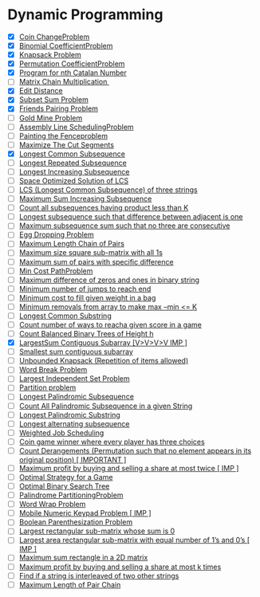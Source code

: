 # Dynamic Programming

- [x] [Coin ChangeProblem](https://practice.geeksforgeeks.org/problems/coin-change2448/1)                                                                                                                             
- [x] [Binomial CoefficientProblem](https://practice.geeksforgeeks.org/problems/ncr1019/1)
- [x] [Knapsack Problem](https://practice.geeksforgeeks.org/problems/0-1-knapsack-problem/0)                                                                                                                                            
- [x] [Permutation CoefficientProblem](https://www.geeksforgeeks.org/permutation-coefficient/)                                                                                                                                     
- [x] [Program for nth Catalan Number](https://www.geeksforgeeks.org/program-nth-catalan-number/)                                                                                                                                  
- [ ] [Matrix Chain Multiplication ](https://www.geeksforgeeks.org/matrix-chain-multiplication-dp-8/)                                                                                                                              
- [x] [Edit Distance](https://practice.geeksforgeeks.org/problems/edit-distance3702/1)                                                                                                                                             
- [x] [Subset Sum Problem](https://practice.geeksforgeeks.org/problems/subset-sum-problem2014/1)                                                                                                                                   
- [x] [Friends Pairing Problem](https://practice.geeksforgeeks.org/problems/friends-pairing-problem5425/1)                                                                                                                         
- [ ] [Gold Mine Problem](https://www.geeksforgeeks.org/gold-mine-problem/)                                                                                                                                                        
- [ ] [Assembly Line SchedulingProblem](https://www.geeksforgeeks.org/assembly-line-scheduling-dp-34/)                                                                                                                             
- [ ] [Painting the Fenceproblem](https://practice.geeksforgeeks.org/problems/painting-the-fence3727/1)                                                                                                                            
- [ ] [Maximize The Cut Segments](https://practice.geeksforgeeks.org/problems/cutted-segments/0)                                                                                                                                   
- [x] [Longest Common Subsequence](https://practice.geeksforgeeks.org/problems/longest-common-subsequence/0)                                                                                                                       
- [ ] [Longest Repeated Subsequence](https://practice.geeksforgeeks.org/problems/longest-repeating-subsequence/0)                                                                                                                  
- [ ] [Longest Increasing Subsequence](https://practice.geeksforgeeks.org/problems/longest-increasing-subsequence/0)                                                                                                               
- [ ] [Space Optimized Solution of LCS](https://www.geeksforgeeks.org/space-optimized-solution-lcs/)                                                                                                                               
- [ ] [LCS (Longest Common Subsequence) of three strings](https://practice.geeksforgeeks.org/problems/lcs-of-three-strings/0)                                                                                                      
- [ ] [Maximum Sum Increasing Subsequence](https://practice.geeksforgeeks.org/problems/maximum-sum-increasing-subsequence4749/1)                                                                                                   
- [ ] [Count all subsequences having product less than K](https://www.geeksforgeeks.org/count-subsequences-product-less-k/)                                                                                                        
- [ ] [Longest subsequence such that difference between adjacent is one](https://practice.geeksforgeeks.org/problems/longest-subsequence-such-that-difference-between-adjacents-is-one4724/1)                                      
- [ ] [Maximum subsequence sum such that no three are consecutive](https://www.geeksforgeeks.org/maximum-subsequence-sum-such-that-no-three-are-consecutive/)                                                                      
- [ ] [Egg Dropping Problem](https://practice.geeksforgeeks.org/problems/egg-dropping-puzzle/0)                                                                                                                                    
- [ ] [Maximum Length Chain of Pairs](https://practice.geeksforgeeks.org/problems/max-length-chain/1)                                                                                                                              
- [ ] [Maximum size square sub-matrix with all 1s](https://practice.geeksforgeeks.org/problems/largest-square-formed-in-a-matrix/0)                                                                                                
- [ ] [Maximum sum of pairs with specific difference](https://practice.geeksforgeeks.org/problems/pairs-with-specific-difference/0)                                                                                                
- [ ] [Min Cost PathProblem](https://practice.geeksforgeeks.org/problems/path-in-matrix3805/1)                                                                                                                                     
- [ ] [Maximum difference of zeros and ones in binary string](https://practice.geeksforgeeks.org/problems/maximum-difference-of-zeros-and-ones-in-binary-string4111/1)                                                             
- [ ] [Minimum number of jumps to reach end](https://practice.geeksforgeeks.org/problems/minimum-number-of-jumps/0)                                                                                                                
- [ ] [Minimum cost to fill given weight in a bag](https://practice.geeksforgeeks.org/problems/minimum-cost-to-fill-given-weight-in-a-bag1956/1)                                                                                   
- [ ] [Minimum removals from array to make max –min <= K](https://www.geeksforgeeks.org/minimum-removals-array-make-max-min-k/)                                                                                                    
- [ ] [Longest Common Substring](https://practice.geeksforgeeks.org/problems/longest-common-substring/0)                                                                                                                           
- [ ] [Count number of ways to reacha given score in a game](https://practice.geeksforgeeks.org/problems/reach-a-given-score/0)                                                                                                    
- [ ] [Count Balanced Binary Trees of Height h](https://practice.geeksforgeeks.org/problems/bbt-counter/0)                                                                                                                         
- [x] [LargestSum Contiguous Subarray \[V>V>V>V IMP \]](https://practice.geeksforgeeks.org/problems/kadanes-algorithm/0)                                                                                                           
- [ ] [Smallest sum contiguous subarray](https://www.geeksforgeeks.org/smallest-sum-contiguous-subarray/)                                                                                                                          
- [ ] [Unbounded Knapsack (Repetition of items allowed)](https://practice.geeksforgeeks.org/problems/knapsack-with-duplicate-items4201/1)                                                                                          
- [ ] [Word Break Problem](https://practice.geeksforgeeks.org/problems/word-break/0)                                                                                                                                               
- [ ] [Largest Independent Set Problem](https://www.geeksforgeeks.org/largest-independent-set-problem-dp-26/)                                                                                                                      
- [ ] [Partition problem](https://practice.geeksforgeeks.org/problems/subset-sum-problem2014/1)                                                                                                                                    
- [ ] [Longest Palindromic Subsequence](https://www.geeksforgeeks.org/longest-palindromic-subsequence-dp-12/)                                                                                                                      
- [ ] [Count All Palindromic Subsequence in a given String](https://practice.geeksforgeeks.org/problems/count-palindromic-subsequences/1)                                                                                          
- [ ] [Longest Palindromic Substring](https://leetcode.com/problems/longest-palindromic-substring/)                                                                                                                                
- [ ] [Longest alternating subsequence](https://practice.geeksforgeeks.org/problems/longest-alternating-subsequence/0)                                                                                                             
- [ ] [Weighted Job Scheduling](https://www.geeksforgeeks.org/weighted-job-scheduling/)                                                                                                                                            
- [ ] [Coin game winner where every player has three choices](https://www.geeksforgeeks.org/coin-game-winner-every-player-three-choices/)                                                                                          
- [ ] [Count Derangements (Permutation such that no element appears in its original position) \[ IMPORTANT \]](https://www.geeksforgeeks.org/count-derangements-permutation-such-that-no-element-appears-in-its-original-position/)
- [ ] [Maximum profit by buying and selling a share at most twice \[ IMP \]](https://www.geeksforgeeks.org/maximum-profit-by-buying-and-selling-a-share-at-most-twice/)                                                            
- [ ] [Optimal Strategy for a Game](https://practice.geeksforgeeks.org/problems/optimal-strategy-for-a-game/0)                                                                                                                     
- [ ] [Optimal Binary Search Tree](https://www.geeksforgeeks.org/optimal-binary-search-tree-dp-24/)                                                                                                                                
- [ ] [Palindrome PartitioningProblem](https://practice.geeksforgeeks.org/problems/palindromic-patitioning4845/1)                                                                                                                  
- [ ] [Word Wrap Problem](https://practice.geeksforgeeks.org/problems/word-wrap/0)                                                                                                                                                 
- [ ] [Mobile Numeric Keypad Problem \[ IMP \]](https://practice.geeksforgeeks.org/problems/mobile-numeric-keypad5456/1)                                                                                                           
- [ ] [Boolean Parenthesization Problem](https://practice.geeksforgeeks.org/problems/boolean-parenthesization/0)                                                                                                                   
- [ ] [Largest rectangular sub-matrix whose sum is 0](https://www.geeksforgeeks.org/largest-rectangular-sub-matrix-whose-sum-0/)                                                                                                   
- [ ] [Largest area rectangular sub-matrix with equal number of 1’s and 0’s \[ IMP \]](https://www.geeksforgeeks.org/largest-area-rectangular-sub-matrix-equal-number-1s-0s/)                                                      
- [ ] [Maximum sum rectangle in a 2D matrix](https://practice.geeksforgeeks.org/problems/maximum-sum-rectangle/0)                                                                                                                  
- [ ] [Maximum profit by buying and selling a share at most k times](https://practice.geeksforgeeks.org/problems/maximum-profit4657/1)                                                                                             
- [ ] [Find if a string is interleaved of two other strings](https://practice.geeksforgeeks.org/problems/interleaved-strings/1)                                                                                                    
- [ ] [Maximum Length of Pair Chain](https://leetcode.com/problems/maximum-length-of-pair-chain/)                                                                                                                                  